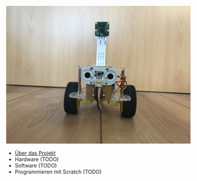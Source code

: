 ![Schüler Roboter](images/rover_front.jpg)

* [Über das Projekt](project)
* Hardware (TODO)
* Software (TODO)
* Programmieren mit Scratch (TODO)
